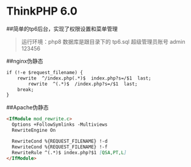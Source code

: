 ThinkPHP 6.0
===============


##简单的tp6后台，实现了权限设置和菜单管理

>运行环境：php8
> 数据库是跟目录下的 tp6.sql
> 超级管理员账号 admin 123456

##nginx伪静态
```md
if (!-e $request_filename) {
    rewrite  ^/index.php(.*)$  index.php?s=/$1  last;
        rewrite  ^(.*)$  /index.php?s=/$1  last;
    break;
}
```    
##Apache伪静态
```md
<IfModule mod_rewrite.c>
  Options +FollowSymlinks -Multiviews
  RewriteEngine On

  RewriteCond %{REQUEST_FILENAME} !-d
  RewriteCond %{REQUEST_FILENAME} !-f
  RewriteRule ^(.*)$ index.php?$1 [QSA,PT,L]
</IfModule>
```
